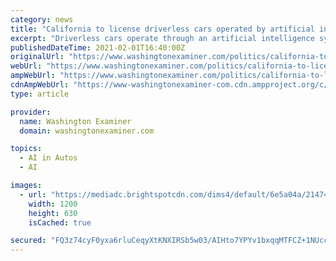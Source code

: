 ```yaml
---
category: news
title: "California to license driverless cars operated by artificial intelligence"
excerpt: "Driverless cars operate through an artificial intelligence system designed to ... “Companies like Google’s Waymo have put AI inside virtual cars and have the vehicles 'drive' billions of ..."
publishedDateTime: 2021-02-01T16:40:00Z
originalUrl: "https://www.washingtonexaminer.com/politics/california-to-license-driverless-cars-operated-by-artificial-intelligence"
webUrl: "https://www.washingtonexaminer.com/politics/california-to-license-driverless-cars-operated-by-artificial-intelligence"
ampWebUrl: "https://www.washingtonexaminer.com/politics/california-to-license-driverless-cars-operated-by-artificial-intelligence"
cdnAmpWebUrl: "https://www-washingtonexaminer-com.cdn.ampproject.org/c/s/www.washingtonexaminer.com/politics/california-to-license-driverless-cars-operated-by-artificial-intelligence"
type: article

provider:
  name: Washington Examiner
  domain: washingtonexaminer.com

topics:
  - AI in Autos
  - AI

images:
  - url: "https://mediadc.brightspotcdn.com/dims4/default/6e5a04a/2147483647/strip/true/crop/2100x1103+0+149/resize/1200x630!/quality/90/?url=https%3A%2F%2Fmediadc.brightspotcdn.com%2Fd9%2Ff7%2Fe529bb32b60c2c886b0d7fcdb544%2Fbdd85bcb540d61d104dc9a9f3054459e.jpg"
    width: 1200
    height: 630
    isCached: true

secured: "FQ3z74cyF0yxa6rluCeqyXtKNXIRSb5w03/AIHto7YPYv1bxqqMTFCZ+1NUcc7I1glv4sssHetc+vqHtfuQyur7c5/i+KLNcGid6a7l1MoAijNUy3HB1L84NwAAR2m4krzhz8PTuVUGeUPjgCyCO9wD9alliL520E/USfo9JvaGlPRQeVbKIJYNw0MsO3yRafhnplA8mAD39xp16mlfcFdTuKh9P6xueaDcy5+ir3W9ECoBYMBKhqsMltoq9OTdfcUbu6pmLFqc1YUAa0YMR99gWXzvu6DASMw+E3kB1jdF1PLQI+rL/4xob8dEceZp+5Q34nyisfHiFUOyIQNSybN2ofb6DYvZ+CJiiwwWblDQ=;yphZDlHpPp2J+N8u5uYp6Q=="
---
```


